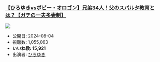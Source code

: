 ### [【ひろゆきvsボビー・オロゴン】兄弟34人！父のスパルタ教育とは？【ガチの一夫多妻制】](https://www.youtube.com/watch?v=hvJ0lBxFILU)
[![](https://img.youtube.com/vi/hvJ0lBxFILU/sddefault.jpg)](https://www.youtube.com/watch?v=hvJ0lBxFILU)
-   公開日: 2024-08-04
-   視聴数: 1,055,063
-   **いいね数: 15,921**
-   出演者: [ひろゆき](/rehacq_fan/people/ひろゆき "wikilink")
